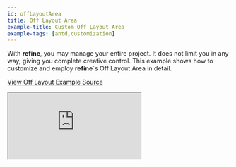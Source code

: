 ```yaml
---
id: offLayoutArea
title: Off Layout Area
example-title: Custom Off Layout Area
example-tags: [antd,customization]
---
```


With **refine**, you may manage your entire project. It does not limit you in any way, giving you complete creative control. This example shows how to customize and employ **refine**`s Off Layout Area in detail.

[View Off Layout Example Source](https://github.com/pankod/refine/tree/master/examples/customization/offLayoutArea)

<iframe loading="lazy" src="https://stackblitz.com//github/pankod/refine/tree/master/examples/customization/offLayoutArea?embed=1&view=preview&theme=dark&preset=node"
    style={{width: "100%", height:"80vh", border: "0px", borderRadius: "8px", overflow:"hidden"}}
    title="refine-off-layout-area-example"
></iframe>
